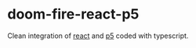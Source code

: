 # doom-fire-react-p5

Clean integration of [react](https://reactjs.org/) and [p5](https://p5js.org/) coded with typescript. 